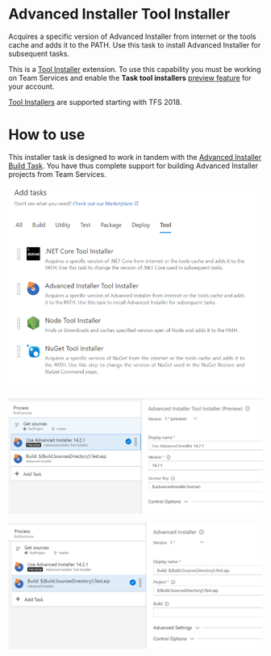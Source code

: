 # Advanced Installer Tool Installer

Acquires a specific version of Advanced Installer from internet or the tools cache and adds it to the PATH. Use this task to install Advanced Installer for subsequent tasks.

This is a [Tool Installer](https://www.visualstudio.com/en-us/docs/build/concepts/process/tasks#tool-installers) extension. To use this capability you must be working on Team Services and enable the **Task tool installers** [preview feature](https://www.visualstudio.com/en-us/docs/collaborate/preview-features) for your account.

[Tool Installers](https://www.visualstudio.com/en-us/docs/build/concepts/process/tasks#tool-installers) are supported starting with TFS 2018. 

# How to use 

This installer task is designed to work in tandem with the [Advanced Installer Build Task](https://marketplace.visualstudio.com/items?itemName=caphyon.AdvancedInstaller-BuildTask). You have thus complete support for building Advanced Installer projects from Team Services.

![Tool Installers](images/tool-installers.png)

![Configure Tool Installer](images/tool-configure.png)

![Configure Build Task](images/task-configure.png)
